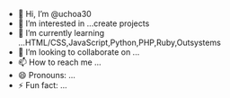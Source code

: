 - 👋 Hi, I’m @uchoa30
- 👀 I’m interested in ...create projects
- 🌱 I’m currently learning ...HTML/CSS,JavaScript,Python,PHP,Ruby,Outsystems
- 💞️ I’m looking to collaborate on ...
- 📫 How to reach me ...
- 😄 Pronouns: ...
- ⚡ Fun fact: ...

<!---
j2930/j2930 is a ✨ special ✨ repository because its `README.md` (this file) appears on your GitHub profile.
You can click the Preview link to take a look at your changes.
--->
